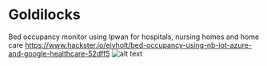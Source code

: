 # Goldilocks
Bed occupancy monitor using lpwan for hospitals, nursing homes and home care
https://www.hackster.io/eivholt/bed-occupancy-using-nb-iot-azure-and-google-healthcare-52dff5
![alt text](https://hackster.imgix.net/uploads/attachments/1080837/_BOeuQX0MtN.blob?auto=compress%2Cformat&w=900&h=675&fit=min "Bed occupancy monitor")
